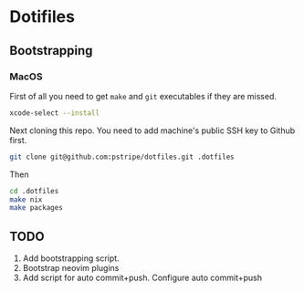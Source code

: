 # Dotifiles

## Bootstrapping
### MacOS
First of all you need to get `make` and `git` executables if they are missed.
```sh
xcode-select --install
```

Next cloning this repo. You need to add machine's public SSH key to Github first.
```sh
git clone git@github.com:pstripe/dotfiles.git .dotfiles
```

Then
```sh
cd .dotfiles
make nix
make packages
```

## TODO
1. Add bootstrapping script.
2. Bootstrap neovim plugins
3. Add script for auto commit+push. Configure auto commit+push
